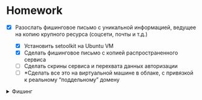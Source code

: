 # Homework

- [x] Разослать фишинговое письмо с уникальной информацией, ведущее на копию крупного ресурса (соцсети, почты и т.д.)

  - [x] Установить setoolkit на Ubuntu VM
  - [x] Сделать фишинговое письмо с копией распространенного сервиса
  - [ ] Сделать скрины сервиса и перехвата данных авторизации
  - [ ] \*Сделать все это на виртуальной машине в облаке, с привязкой к реальному “поддельному” домену

<details>
<summary>Фишинг</summary>

![](img/fishing-mail.jpg)

</details>
